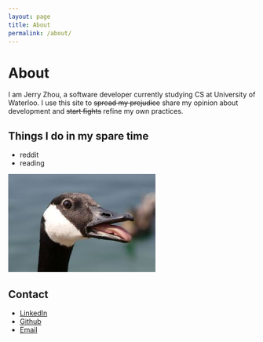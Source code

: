 ```yaml
---
layout: page
title: About
permalink: /about/
---
```


# About

I am Jerry Zhou, a software developer currently studying CS at University of Waterloo. I use this site to <s>spread my prejudice</s> share my opinion about development and <s>start fights</s> refine my own practices.

## Things I do in my spare time

- reddit
- reading

![](/assets/canada_goose.jpg)

## Contact

- [LinkedIn](https://ca.linkedin.com/pub/jerry-zhou/5b/a17/a12)
- [Github](https://github.com/LookLikeAPro)
- [Email](mailto:jerryzhou00@gmail.com)
